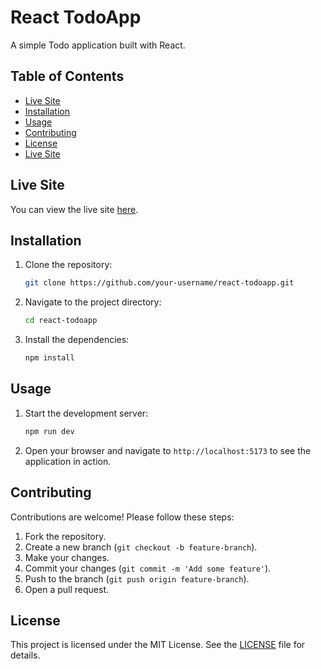 # React TodoApp

A simple Todo application built with React.

## Table of Contents

- [Live Site](#live-site)
- [Installation](#installation)
- [Usage](#usage)
- [Contributing](#contributing)
- [License](#license)
- [Live Site](#live-site)


## Live Site

You can view the live site [here](https://codynego-todoapp.netlify.app/).


## Installation

1. Clone the repository:
    ```sh
    git clone https://github.com/your-username/react-todoapp.git
    ```
2. Navigate to the project directory:
    ```sh
    cd react-todoapp
    ```
3. Install the dependencies:
    ```sh
    npm install
    ```

## Usage

1. Start the development server:
    ```sh
    npm run dev
    ```
2. Open your browser and navigate to `http://localhost:5173` to see the application in action.



## Contributing

Contributions are welcome! Please follow these steps:

1. Fork the repository.
2. Create a new branch (`git checkout -b feature-branch`).
3. Make your changes.
4. Commit your changes (`git commit -m 'Add some feature'`).
5. Push to the branch (`git push origin feature-branch`).
6. Open a pull request.

## License

This project is licensed under the MIT License. See the [LICENSE](LICENSE) file for details.
